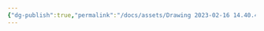 ```yaml
---
{"dg-publish":true,"permalink":"/docs/assets/Drawing 2023-02-16 14.40.43.excalidraw/","title":"Drawing 2023-02-16 14.40.43.excalidraw","tags":["excalidraw"]}
---
```

<style> .container {font-family: sans-serif; text-align: center;} .button-wrapper button {z-index: 1;height: 40px; width: 100px; margin: 10px;padding: 5px;} .excalidraw .App-menu_top .buttonList { display: flex;} .excalidraw-wrapper { height: 800px; margin: 50px; position: relative;} :root[dir="ltr"] .excalidraw .layer-ui__wrapper .zen-mode-transition.App-menu_bottom--transition-left {transform: none;} </style><script src="https://cdn.jsdelivr.net/npm/react@17/umd/react.production.min.js"></script><script src="https://cdn.jsdelivr.net/npm/react-dom@17/umd/react-dom.production.min.js"></script><script type="text/javascript" src="https://cdn.jsdelivr.net/npm/@excalidraw/excalidraw@0/dist/excalidraw.production.min.js"></script><div id="Drawing_2023-02-16_1440.43.excalidraw.md"></div><script>(function(){const InitialData={"type":"excalidraw","version":2,"source":"https://github.com/zsviczian/obsidian-excalidraw-plugin/releases/tag/2.7.4","elements":[{"type":"text","version":29,"versionNonce":1790290420,"isDeleted":false,"id":"Kd2RkVrt","fillStyle":"hachure","strokeWidth":1,"strokeStyle":"solid","roughness":1,"opacity":100,"angle":0,"x":-390.5992126464844,"y":-121.70416259765625,"strokeColor":"#000000","backgroundColor":"transparent","width":44.61997985839844,"height":50,"seed":629450017,"groupIds":[],"roundness":null,"boundElements":[{"id":"LKs5ZKZStnLWwkuCfo-eY","type":"arrow"},{"id":"wVLITYM8GAIhJiXkH4iG1","type":"arrow"}],"updated":1736753011728,"link":null,"locked":false,"fontSize":20,"fontFamily":1,"text":"\n[1,2]","rawText":"\n[1,2]","baseline":18,"textAlign":"left","verticalAlign":"top","containerId":null,"originalText":"\n[1,2]","autoResize":true,"lineHeight":1.25,"customData":{"legacyTextWrap":true},"index":"a0","frameId":null},{"type":"text","version":40,"versionNonce":71901004,"isDeleted":false,"id":"n9wWPV9x","fillStyle":"hachure","strokeWidth":1,"strokeStyle":"solid","roughness":1,"opacity":100,"angle":0,"x":-322.13287353515625,"y":-195.67596435546875,"strokeColor":"#000000","backgroundColor":"transparent","width":147.9199499487877,"height":25,"seed":1709120463,"groupIds":[],"roundness":null,"boundElements":[{"id":"LKs5ZKZStnLWwkuCfo-eY","type":"arrow"}],"updated":1736753011728,"link":null,"locked":false,"fontSize":20,"fontFamily":1,"text":"[3,4] => {0,0}","rawText":"[3,4] => {0,0}","baseline":18,"textAlign":"left","verticalAlign":"top","containerId":null,"originalText":"[3,4] => {0,0}","autoResize":true,"lineHeight":1.25,"customData":{"legacyTextWrap":true},"index":"a1","frameId":null},{"type":"text","version":11,"versionNonce":399788916,"isDeleted":false,"id":"B5xwSyz3","fillStyle":"hachure","strokeWidth":1,"strokeStyle":"solid","roughness":1,"opacity":100,"angle":0,"x":-319.6535186767578,"y":-44.40667724609375,"strokeColor":"#000000","backgroundColor":"transparent","width":52.95997619628906,"height":25,"seed":779070145,"groupIds":[],"roundness":null,"boundElements":[{"id":"wVLITYM8GAIhJiXkH4iG1","type":"arrow"},{"id":"_zpTNP_hMu21Ke4t0BH7i","type":"arrow"},{"id":"NuEbZyebfN4E8IYA65bSY","type":"arrow"}],"updated":1736753011728,"link":null,"locked":false,"fontSize":20,"fontFamily":1,"text":"[0,2]","rawText":"[0,2]","baseline":18,"textAlign":"left","verticalAlign":"top","containerId":null,"originalText":"[0,2]","autoResize":true,"lineHeight":1.25,"customData":{"legacyTextWrap":true},"index":"a2","frameId":null},{"type":"text","version":11,"versionNonce":922703308,"isDeleted":false,"id":"jeFEcHvZ","fillStyle":"hachure","strokeWidth":1,"strokeStyle":"solid","roughness":1,"opacity":100,"angle":0,"x":-223.79165649414062,"y":-89.57025146484375,"strokeColor":"#000000","backgroundColor":"transparent","width":44.139984130859375,"height":25,"seed":2117245999,"groupIds":[],"roundness":null,"boundElements":[{"id":"_zpTNP_hMu21Ke4t0BH7i","type":"arrow"},{"id":"y2ZkUnN7Nymfx8xLV1LqY","type":"arrow"},{"id":"87RDvHNOoOzk7mRWhn-cT","type":"arrow"}],"updated":1736753011728,"link":null,"locked":false,"fontSize":20,"fontFamily":1,"text":"[0,1]","rawText":"[0,1]","baseline":18,"textAlign":"left","verticalAlign":"top","containerId":null,"originalText":"[0,1]","autoResize":true,"lineHeight":1.25,"customData":{"legacyTextWrap":true},"index":"a3","frameId":null},{"type":"text","version":54,"versionNonce":1000520948,"isDeleted":false,"id":"vlyGZv3T","fillStyle":"hachure","strokeWidth":1,"strokeStyle":"solid","roughness":1,"opacity":100,"angle":0,"x":-137.03106689453125,"y":-142.2510986328125,"strokeColor":"#000000","backgroundColor":"transparent","width":149.0199560523033,"height":25,"seed":924876257,"groupIds":[],"roundness":null,"boundElements":[{"id":"y2ZkUnN7Nymfx8xLV1LqY","type":"arrow"}],"updated":1736753011728,"link":null,"locked":false,"fontSize":20,"fontFamily":1,"text":"[0,0] => {0,0}","rawText":"[0,0] => {0,0}","baseline":18,"textAlign":"left","verticalAlign":"top","containerId":null,"originalText":"[0,0] => {0,0}","autoResize":true,"lineHeight":1.25,"customData":{"legacyTextWrap":true},"index":"a4","frameId":null},{"type":"text","version":41,"versionNonce":1386921036,"isDeleted":false,"id":"KdbKLu6j","fillStyle":"hachure","strokeWidth":1,"strokeStyle":"solid","roughness":1,"opacity":100,"angle":0,"x":-130.5584716796875,"y":-57.002685546875,"strokeColor":"#000000","backgroundColor":"transparent","width":132.81995910406113,"height":25,"seed":1362081,"groupIds":[],"roundness":null,"boundElements":[{"id":"87RDvHNOoOzk7mRWhn-cT","type":"arrow"}],"updated":1736753011728,"link":null,"locked":false,"fontSize":20,"fontFamily":1,"text":"[1,1] => {2,0}","rawText":"[1,1] => {2,0}","baseline":18,"textAlign":"left","verticalAlign":"top","containerId":null,"originalText":"[1,1] => {2,0}","autoResize":true,"lineHeight":1.25,"customData":{"legacyTextWrap":true},"index":"a5","frameId":null},{"type":"text","version":40,"versionNonce":262602356,"isDeleted":false,"id":"lGZwCTxL","fillStyle":"hachure","strokeWidth":1,"strokeStyle":"solid","roughness":1,"opacity":100,"angle":0,"x":-224.3004150390625,"y":5.4290771484375,"strokeColor":"#000000","backgroundColor":"transparent","width":149.839948117733,"height":25,"seed":66591713,"groupIds":[],"roundness":null,"boundElements":[{"id":"NuEbZyebfN4E8IYA65bSY","type":"arrow"}],"updated":1736753011728,"link":null,"locked":false,"fontSize":20,"fontFamily":1,"text":"[2,2] => {0,3}","rawText":"[2,2] => {0,3}","baseline":18,"textAlign":"left","verticalAlign":"top","containerId":null,"originalText":"[2,2] => {0,3}","autoResize":true,"lineHeight":1.25,"customData":{"legacyTextWrap":true},"index":"a6","frameId":null},{"type":"arrow","version":82,"versionNonce":1629835980,"isDeleted":false,"id":"LKs5ZKZStnLWwkuCfo-eY","fillStyle":"hachure","strokeWidth":4,"strokeStyle":"solid","roughness":1,"opacity":100,"angle":0,"x":-335.3498840332031,"y":-111.68558258357476,"strokeColor":"#000000","backgroundColor":"transparent","width":23.89412635025309,"height":49.33510833439399,"seed":683065487,"groupIds":[],"roundness":{"type":2},"boundElements":[],"updated":1736753011728,"link":null,"locked":false,"startBinding":{"elementId":"Kd2RkVrt","focus":1.0810043191891354,"gap":9.24932861328125},"endBinding":{"elementId":"n9wWPV9x","focus":0.6569634475391969,"gap":9.6552734375},"lastCommittedPoint":null,"startArrowhead":null,"endArrowhead":"triangle","points":[[0,0],[23.89412635025309,-49.33510833439399]],"index":"a7","frameId":null},{"type":"arrow","version":65,"versionNonce":749146100,"isDeleted":false,"id":"wVLITYM8GAIhJiXkH4iG1","fillStyle":"hachure","strokeWidth":4,"strokeStyle":"solid","roughness":1,"opacity":100,"angle":0,"x":-334.8550720214844,"y":-107.348876953125,"strokeColor":"#000000","backgroundColor":"transparent","width":22.98040771484375,"height":49.13470458984375,"seed":239330785,"groupIds":[],"roundness":{"type":2},"boundElements":[],"updated":1736753011728,"link":null,"locked":false,"startBinding":{"elementId":"Kd2RkVrt","focus":-1.1050444895472458,"gap":9.744140625},"endBinding":{"elementId":"B5xwSyz3","focus":-0.21058926080966087,"gap":13.8074951171875},"lastCommittedPoint":null,"startArrowhead":null,"endArrowhead":"triangle","points":[[0,0],[22.98040771484375,49.13470458984375]],"index":"a8","frameId":null},{"type":"arrow","version":37,"versionNonce":554244428,"isDeleted":false,"id":"_zpTNP_hMu21Ke4t0BH7i","fillStyle":"hachure","strokeWidth":4,"strokeStyle":"solid","roughness":1,"opacity":100,"angle":0,"x":-256.081298828125,"y":-34.127197265625,"strokeColor":"#000000","backgroundColor":"transparent","width":26.610107421875,"height":41.786041259765625,"seed":1639595457,"groupIds":[],"roundness":{"type":2},"boundElements":[],"updated":1736753011728,"link":null,"locked":false,"startBinding":{"elementId":"B5xwSyz3","focus":1.0056614694132273,"gap":9.572219848632812},"endBinding":{"elementId":"jeFEcHvZ","focus":0.9009364506705034,"gap":5.679534912109375},"lastCommittedPoint":null,"startArrowhead":null,"endArrowhead":"triangle","points":[[0,0],[26.610107421875,-41.786041259765625]],"index":"a9","frameId":null},{"type":"arrow","version":51,"versionNonce":581497204,"isDeleted":false,"id":"NuEbZyebfN4E8IYA65bSY","fillStyle":"hachure","strokeWidth":4,"strokeStyle":"solid","roughness":1,"opacity":100,"angle":0,"x":-251.95864868164062,"y":-33.07767645102552,"strokeColor":"#000000","backgroundColor":"transparent","width":20.04522705078125,"height":40.28394026055169,"seed":1638614881,"groupIds":[],"roundness":{"type":2},"boundElements":[],"updated":1736753011728,"link":null,"locked":false,"startBinding":{"elementId":"B5xwSyz3","focus":-1.2448236776913957,"gap":13.694869995117188},"endBinding":{"elementId":"lGZwCTxL","focus":-0.9514573906721494,"gap":7.613006591796875},"lastCommittedPoint":null,"startArrowhead":null,"endArrowhead":"triangle","points":[[0,0],[20.04522705078125,40.28394026055169]],"index":"aA","frameId":null},{"type":"arrow","version":119,"versionNonce":1840254924,"isDeleted":false,"id":"y2ZkUnN7Nymfx8xLV1LqY","fillStyle":"hachure","strokeWidth":4,"strokeStyle":"solid","roughness":1,"opacity":100,"angle":0,"x":-172.7264404296875,"y":-88.11318425672218,"strokeColor":"#000000","backgroundColor":"transparent","width":33.0469970703125,"height":42.813810469639435,"seed":46509281,"groupIds":[],"roundness":{"type":2},"boundElements":[],"updated":1736753011728,"link":null,"locked":false,"startBinding":{"elementId":"jeFEcHvZ","focus":0.6277030722449948,"gap":6.065216064453125},"endBinding":{"elementId":"vlyGZv3T","focus":0.9280265811316016,"gap":2.64837646484375},"lastCommittedPoint":null,"startArrowhead":null,"endArrowhead":"triangle","points":[[0,0],[33.0469970703125,-42.813810469639435]],"index":"aB","frameId":null},{"type":"arrow","version":109,"versionNonce":284336884,"isDeleted":false,"id":"87RDvHNOoOzk7mRWhn-cT","fillStyle":"hachure","strokeWidth":4,"strokeStyle":"solid","roughness":1,"opacity":100,"angle":0,"x":-169.56610107421875,"y":-83.50425209753325,"strokeColor":"#000000","backgroundColor":"transparent","width":31.02294921874997,"height":31.715039439635333,"seed":1639260513,"groupIds":[],"roundness":{"type":2},"boundElements":[],"updated":1736753011728,"link":null,"locked":false,"startBinding":{"elementId":"jeFEcHvZ","focus":-1.0989035643128675,"gap":9.225555419921875},"endBinding":{"elementId":"KdbKLu6j","focus":-0.8555764830342131,"gap":7.98468017578125},"lastCommittedPoint":null,"startArrowhead":null,"endArrowhead":"triangle","points":[[0,0],[31.02294921874997,31.715039439635333]],"index":"aC","frameId":null},{"id":"RiTvhCGc","type":"text","x":-332.50332063495455,"y":-238.55372800520416,"width":304.6875,"height":24,"angle":0,"strokeColor":"#000000","backgroundColor":"transparent","fillStyle":"hachure","strokeWidth":4,"strokeStyle":"solid","roughness":1,"opacity":40,"groupIds":[],"roundness":null,"seed":1793196929,"version":60,"versionNonce":657733196,"isDeleted":false,"boundElements":[],"updated":1736753011728,"link":null,"locked":false,"text":"Node = {sum_odd, sum_even}","rawText":"Node = {sum_odd, sum_even}","fontSize":20,"fontFamily":3,"textAlign":"left","verticalAlign":"top","baseline":20,"containerId":null,"originalText":"Node = {sum_odd, sum_even}","autoResize":true,"lineHeight":1.2,"index":"aD","frameId":null}],"appState":{"theme":"light","viewBackgroundColor":"#ffffff","currentItemStrokeColor":"#000000","currentItemBackgroundColor":"transparent","currentItemFillStyle":"hachure","currentItemStrokeWidth":4,"currentItemStrokeStyle":"solid","currentItemRoughness":1,"currentItemOpacity":40,"currentItemFontFamily":3,"currentItemFontSize":20,"currentItemTextAlign":"left","currentItemStartArrowhead":null,"currentItemEndArrowhead":"triangle","currentItemArrowType":"round","scrollX":635.5551617443562,"scrollY":392.31232542838336,"zoom":{"value":2},"currentItemRoundness":"round","gridSize":null,"gridStep":5,"gridModeEnabled":false,"gridColor":{"Bold":"rgba(217, 217, 217, 0.5)","Regular":"rgba(230, 230, 230, 0.5)"},"colorPalette":{},"currentStrokeOptions":null,"frameRendering":{"enabled":true,"clip":true,"name":true,"outline":true},"objectsSnapModeEnabled":false,"activeTool":{"type":"selection","customType":null,"locked":false,"lastActiveTool":null}},"files":{}};InitialData.scrollToContent=true;App=()=>{const e=React.useRef(null),t=React.useRef(null),[n,i]=React.useState({width:void 0,height:void 0});return React.useEffect(()=>{i({width:t.current.getBoundingClientRect().width,height:t.current.getBoundingClientRect().height});const e=()=>{i({width:t.current.getBoundingClientRect().width,height:t.current.getBoundingClientRect().height})};return window.addEventListener("resize",e),()=>window.removeEventListener("resize",e)},[t]),React.createElement(React.Fragment,null,React.createElement("div",{className:"excalidraw-wrapper",ref:t},React.createElement(ExcalidrawLib.Excalidraw,{ref:e,width:n.width,height:n.height,initialData:InitialData,viewModeEnabled:!0,zenModeEnabled:!0,gridModeEnabled:!1})))},excalidrawWrapper=document.getElementById("Drawing_2023-02-16_1440.43.excalidraw.md");ReactDOM.render(React.createElement(App),excalidrawWrapper);})();</script>